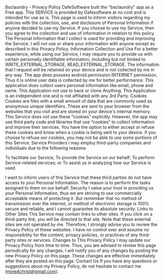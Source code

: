Bsclaundry - Privacy Policy DafeSoftware built the "bsclaundry" app as a Free app. This SERVICE is provided by Dafesoftware at no cost and is intended for use as is. This page is used to inform visitors regarding my policies with the collection, use, and disclosure of Personal Information if anyone decided to use my Service. If you choose to use my Service, then you agree to the collection and use of information in relation to this policy. The Personal Information that I collect is used for providing and improving the Service. I will not use or share your information with anyone except as described in this Privacy Policy. Information Collection and Use For a better experience, while using our Service, I may require you to provide us with certain personally identifiable information, including but not limited to WRITE_EXTERNAL_STORAGE, READ_EXTERNAL_STORAGE. The information that I request will be retained on your device and is not collected by me in any way. The app does possess android.permission.INTERNET permission. Thus it is online user data is collected by me for better performance. This application does collect users personal information like email, phone and name.  This Application not use to hack or clone Anything. This Application is an independent one and is not affiliated with any 3rd Party. Cookies Cookies are files with a small amount of data that are commonly used as anonymous unique identifiers. These are sent to your browser from the websites that you visit and are stored on your device's internal memory. This Service does not use these “cookies” explicitly. However, the app may use third party code and libraries that use “cookies” to collect information and improve their services. You have the option to either accept or refuse these cookies and know when a cookie is being sent to your device. If you choose to refuse our cookies, you may not be able to use some portions of this Service. Service Providers I may employ third-party companies and individuals due to the following reasons:

To facilitate our Service; To provide the Service on our behalf; To perform Service-related services; or To assist us in analyzing how our Service is used.

I want to inform users of this Service that these third parties do not have access to your Personal Information. The reason is to perform the tasks assigned to them on our behalf. Security I value your trust in providing us your Personal Information, thus we are striving to use commercially acceptable means of protecting it. But remember that no method of transmission over the internet, or method of electronic storage is 100% secure and reliable, and I cannot guarantee its absolute security. Links to Other Sites This Service may contain links to other sites. If you click on a third-party link, you will be directed to that site. Note that these external sites are not operated by me. Therefore, I strongly advise you to review the Privacy Policy of these websites. I have no control over and assume no responsibility for the content, privacy policies, or practices of any third-party sites or services. Changes to This Privacy Policy I may update our Privacy Policy from time to time. Thus, you are advised to review this page periodically for any changes. I will notify you of any changes by posting the new Privacy Policy on this page. These changes are effective immediately after they are posted on this page. Contact Us If you have any questions or suggestions about my Privacy Policy, do not hesitate to contact me (mine4christ@gmail.com).

